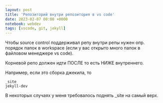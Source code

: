 ```yaml
---
layout: post
title: 'Репозиторий внутри репозитория в vs code'
date: 2023-02-07 00:00 +0000
notebook: webdev
tags: [vscode, git, jekyll]
---
```

Чтобы source control поддерживал репу внутри репы нужен опр. порядок папок в workspace (если у вас открыто много папок в файловом менеджере vs code). 

Корневой репо должен идти ПОСЛЕ то есть НИЖE внутреннего.

Например, если это сборка джекила, то

```
_site
jekyll-dev
```
В некоторых случаях у меня требовалось поднять _site на самый верх.